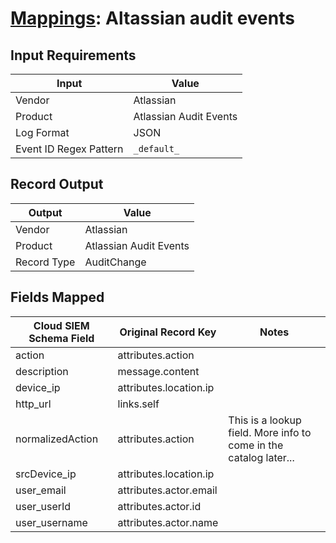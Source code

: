 # [Mappings](README.md): Altassian audit events

## Input Requirements

|Input|Value|
|-----|-----|
|Vendor|Atlassian|
|Product|Atlassian Audit Events|
|Log Format|JSON|
|Event ID Regex Pattern|`_default_`|

## Record Output

|Output|Value|
|------|-----|
|Vendor|Atlassian|
|Product|Atlassian Audit Events|
|Record Type|AuditChange|

## Fields Mapped

|Cloud SIEM Schema Field|Original Record Key|Notes|
|-----------------------|-------------------|-----|
|action|attributes.action||
|description|message.content||
|device_ip|attributes.location.ip||
|http_url|links.self||
|normalizedAction|attributes.action|This is a lookup field. More info to come in the catalog later...|
|srcDevice_ip|attributes.location.ip||
|user_email|attributes.actor.email||
|user_userId|attributes.actor.id||
|user_username|attributes.actor.name||

